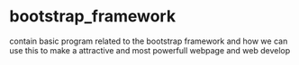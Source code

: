 # bootstrap_framework
contain basic program related to the bootstrap framework and how we can use this to make a attractive and most powerfull webpage and web develop 
